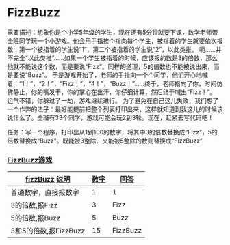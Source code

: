 # FizzBuzz

需要描述：想象你是个小学5年级的学生，现在还有5分钟就要下课，数学老师带全班同学玩一个小游戏。他会用手指挨个指向每个学生，被指着的学生就要依次报数：第一个被指着的学生说“1”，第二个被指着的学生说“2”，以此类推。
呃……并不完全“以此类推”……如果一个学生被指着的时候，应该报的数是3的倍数，那么他就不能说这个数，而是要说“Fizz”。同样的道理，5的倍数也不能被说出来，而是要说“Buzz”。
于是游戏开始了，老师的手指向一个个同学，他们开心地喊着：“1！”，“2！”，“Fizz！”，“4！”，“Buzz！”……终于，老师指向了你，时间仿佛静止，你的嘴发干，你的掌心在出汗，你仔细计算，然后终于喊出“Fizz！”。
运气不错，你躲过了一劫，游戏继续进行。
为了避免在自己这儿失败，我们想了一个作弊的法子：最好能提前把整个列表打印出来，这样就知道到我这儿的时候该说什么了。全班有33个同学，游戏可能会玩2到3轮。现在，赶紧去写代码吧！

任务：写一个程序，打印出从1到100的数字，将其中3的倍数替换成“Fizz”，5的倍数替换成“Buzz”。既能被3整除、又能被5整除的数则替换成“FizzBuzz”

### [FizzBuzz游戏](- "fizzBuzz-game")
| [fizzBuzz][]	[说明](- "c:example")		  | [数字][number]  		| [回答][answer] 		| 
| ---------------                     | -------------       | ---------------   | 
| 普通数字，直接报数字                   | 1                   | 1                  | 
| 3的倍数,报Fizz                       | 3                   | Fizz              | 
| 5的倍数,报Buzz                       | 5                   | Buzz              | 
| 3和5的倍数,报FizzBuzz                       | 15                   | FizzBuzz              | 

[fizzBuzz]: - "#fizzBuzzNumber = given(#number)"
[number]: - "#number"
[answer]: - "?=#fizzBuzzNumber.answer()"
